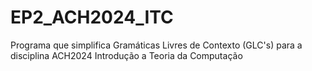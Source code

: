 # EP2_ACH2024_ITC
Programa que simplifica Gramáticas Livres de Contexto (GLC's) para a disciplina ACH2024 Introdução a Teoria da Computação
